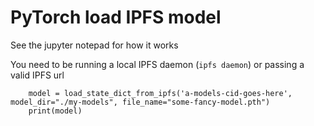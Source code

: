 # PyTorch load IPFS model

See the jupyter notepad for how it works 

You need to be running a local IPFS daemon (`ipfs daemon`) or passing a valid IPFS url

        model = load_state_dict_from_ipfs('a-models-cid-goes-here', model_dir="./my-models", file_name="some-fancy-model.pth")
        print(model)
